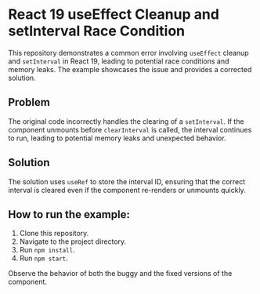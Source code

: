 # React 19 useEffect Cleanup and setInterval Race Condition

This repository demonstrates a common error involving `useEffect` cleanup and `setInterval` in React 19, leading to potential race conditions and memory leaks.  The example showcases the issue and provides a corrected solution.

## Problem

The original code incorrectly handles the clearing of a `setInterval`.  If the component unmounts before `clearInterval` is called, the interval continues to run, leading to potential memory leaks and unexpected behavior. 

## Solution

The solution uses `useRef` to store the interval ID, ensuring that the correct interval is cleared even if the component re-renders or unmounts quickly.

## How to run the example:

1. Clone this repository.
2. Navigate to the project directory.
3. Run `npm install`.
4. Run `npm start`.

Observe the behavior of both the buggy and the fixed versions of the component.